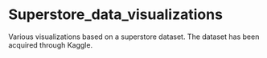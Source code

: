# Superstore_data_visualizations
Various visualizations based on a superstore dataset. The dataset has been acquired through Kaggle. 
